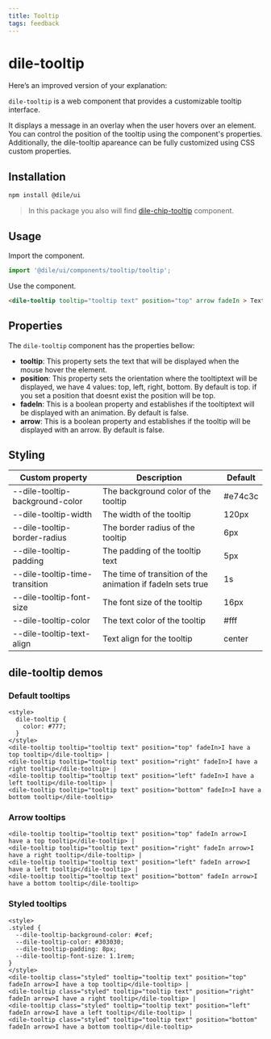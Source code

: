 ```yaml
---
title: Tooltip
tags: feedback
---
```


# dile-tooltip

Here’s an improved version of your explanation:

`dile-tooltip` is a web component that provides a customizable tooltip interface.

It displays a message in an overlay when the user hovers over an element. You can control the position of the tooltip using the component's properties. Additionally, the dile-tooltip apareance can be fully customized using CSS custom properties.

## Installation

```bash
npm install @dile/ui
```

> In this package you also will find [dile-chip-tooltip](/components/dile-chip-tooltip/) component.

## Usage

Import the component.

```javascript
import '@dile/ui/components/tooltip/tooltip';
```

Use the component.

```html
<dile-tooltip tooltip="tooltip text" position="top" arrow fadeIn > Text </dile-tooltip>
```

## Properties

The `dile-tooltip` component has the properties bellow:

- **tooltip**: This property sets the text that will be displayed when the mouse hover the element.
- **position**: This property sets the orientation where the tooltiptext will be displayed, we have 4 values: top, left, right, bottom. By default is top. if you set
a position that doesnt exist the position will be top.
- **fadeIn**: This is a boolean property and establishes if the tooltiptext will be displayed with an animation. By default is false.
- **arrow**: This is a boolean property and establishes if the tooltip will be displayed with an arrow. By default is false.

## Styling

Custom property | Description | Default
----------------|-------------|---------
--dile-tooltip-background-color | The background color of the tooltip | #e74c3c
--dile-tooltip-width | The width of the tooltip | 120px
--dile-tooltip-border-radius | The border radius of the tooltip | 6px
--dile-tooltip-padding | The padding of the tooltip text | 5px
--dile-tooltip-time-transition | The time of transition of the animation if fadeIn sets true | 1s
--dile-tooltip-font-size | The font size of the tooltip | 16px
--dile-tooltip-color | The text color of the tooltip | #fff
--dile-tooltip-text-align | Text align for the tooltip | center

## dile-tooltip demos

### Default tooltips

```html:preview
<style>
  dile-tooltip {
    color: #777;
  }
</style>
<dile-tooltip tooltip="tooltip text" position="top" fadeIn>I have a top tooltip</dile-tooltip> | 
<dile-tooltip tooltip="tooltip text" position="right" fadeIn>I have a right tooltip</dile-tooltip> | 
<dile-tooltip tooltip="tooltip text" position="left" fadeIn>I have a left tooltip</dile-tooltip> | 
<dile-tooltip tooltip="tooltip text" position="bottom" fadeIn>I have a bottom tooltip</dile-tooltip> 
```

### Arrow tooltips

```html:preview
<dile-tooltip tooltip="tooltip text" position="top" fadeIn arrow>I have a top tooltip</dile-tooltip> | 
<dile-tooltip tooltip="tooltip text" position="right" fadeIn arrow>I have a right tooltip</dile-tooltip> | 
<dile-tooltip tooltip="tooltip text" position="left" fadeIn arrow>I have a left tooltip</dile-tooltip> | 
<dile-tooltip tooltip="tooltip text" position="bottom" fadeIn arrow>I have a bottom tooltip</dile-tooltip> 
```

### Styled tooltips

```html:preview
<style>
.styled {
  --dile-tooltip-background-color: #cef;
  --dile-tooltip-color: #303030;
  --dile-tooltip-padding: 8px;
  --dile-tooltip-font-size: 1.1rem;
}
</style>
<dile-tooltip class="styled" tooltip="tooltip text" position="top" fadeIn arrow>I have a top tooltip</dile-tooltip> | 
<dile-tooltip class="styled" tooltip="tooltip text" position="right" fadeIn arrow>I have a right tooltip</dile-tooltip> | 
<dile-tooltip class="styled" tooltip="tooltip text" position="left" fadeIn arrow>I have a left tooltip</dile-tooltip> | 
<dile-tooltip class="styled" tooltip="tooltip text" position="bottom" fadeIn arrow>I have a bottom tooltip</dile-tooltip> 
```